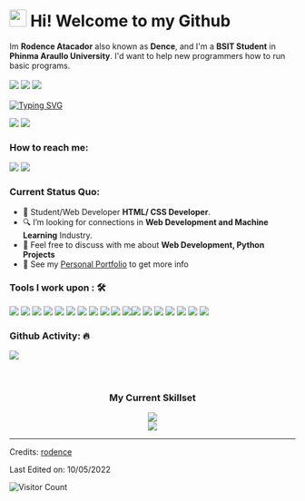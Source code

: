 <h1><img src="https://emojis.slackmojis.com/emojis/images/1531849430/4246/blob-sunglasses.gif?1531849430" width="30"/> Hi! Welcome to my Github</h1>

Im **Rodence Atacador** also known as **Dence**, and I'm a **BSIT Student** in **Phinma Araullo University**. I'd want to help new programmers how to run basic programs. <br><br>
<a href="https://www.youtube.com/channel/UCl2XjROAnRWFUWQlVnClL5g"><img src="https://camo.githubusercontent.com/d79c5549652f9c7690992eb49571d216a70a480681561cbd93bfbfc77c491e54/68747470733a2f2f696d672e736869656c64732e696f2f62616467652f596f75547562652d4646303030303f7374796c653d666f722d7468652d6261646765266c6f676f3d796f7574756265266c6f676f436f6c6f723d7768697465"></a><img> <a href="https://www.facebook.com/rodence.atacador.1/"><img src="https://img.shields.io/badge/Facebook-%231877F2.svg?style=for-the-badge&logo=Facebook&logoColor=white"></a><img> <a href="https://www.tiktok.com/@rodenceatacador?lang=en"><img src="https://img.shields.io/badge/TikTok-%23000000.svg?style=for-the-badge&logo=TikTok&logoColor=white"></a><img><br><br>
[![Typing SVG](https://readme-typing-svg.herokuapp.com?color=%2349F707&lines=I'm+Rodence+Atacador+20+years+old;Aspiring+Front-end+Web+Developer;And+currently+studying;Web+Development+and+Machine+Learning)](https://git.io/typing-svg)

[![](https://img.shields.io/badge/Gmail-rodencea@gmail.com-red)](mailto:rodencea@gmail.com) [![](https://img.shields.io/badge/Telegram-@rodenceatacador-blue)](https://web.telegram.org/k/#@rodenceatacador)

### How to reach me: 
<a href="mailto: rodencea@gmail.com">
<img src="https://img.shields.io/badge/-rodencea%40gmail.com-7B83EB?&style=for-the-badge&logo=Microsoft-outlook&logoColor=white" ></a>  <a  href="https://www.instagram.com/rodence.inc/">   <img src="https://img.shields.io/badge/@rodence.inc-%23E4405F.svg?&style=for-the-badge&logo=instagram&logoColor=white"></a>

### Current Status Quo:

- 💼 Student/Web Developer <strong>HTML/ CSS Developer</strong>.
- 🔍 I’m looking for connections in <strong>Web Development and Machine Learning</strong> Industry.
- 💬 Feel free to discuss with me about <strong> Web Development, Python Projects</strong>
- 👀 See my [Personal Portfolio](#) to get more info

### Tools I work upon : 🛠

<img src="https://img.shields.io/badge/html5-%23E34F26.svg?style=for-the-badge&logo=html5&logoColor=white">   <img src="https://img.shields.io/badge/css3%20-%2314354C.svg?&style=for-the-badge&logo=css3&logoColor=white">   <img src="https://img.shields.io/badge/javascript%20-%23323330.svg?&style=for-the-badge&logo=javascript&logoColor=%23F7DF1E"> <img src="https://img.shields.io/badge/PHP%20-%23777BB4.svg?&style=for-the-badge&logo=php&logoColor=white"> <img src="http://img.shields.io/badge/-VS%20Code-000000?style=for-the-badge&logo=Visual-studio-code&logoColor=blue"> <img src="https://img.shields.io/badge/bootstrap-%23563D7C.svg?style=for-the-badge&logo=bootstrap&logoColor=white"> <img src="https://img.shields.io/badge/Canva-%2300C4CC.svg?style=for-the-badge&logo=Canva&logoColor=white"> <img src="https://img.shields.io/badge/figma-%23F24E1E.svg?style=for-the-badge&logo=figma&logoColor=white"> <img src="https://img.shields.io/badge/flask-%23000.svg?style=for-the-badge&logo=flask&logoColor=white"> <img src="https://img.shields.io/badge/mysql-%2300f.svg?style=for-the-badge&logo=mysql&logoColor=white"> <img src="https://img.shields.io/badge/MariaDB-003545?style=for-the-badge&logo=mariadb&logoColor=white"><img src="https://img.shields.io/badge/c%23-%23239120.svg?style=for-the-badge&logo=c-sharp&logoColor=white"> <img src="https://img.shields.io/badge/c++-%2300599C.svg?style=for-the-badge&logo=c%2B%2B&logoColor=white"> <img src="https://img.shields.io/badge/python-3670A0?style=for-the-badge&logo=python&logoColor=ffdd54"> <img src="Microsoft PowerPoint](https://img.shields.io/badge/Microsoft_PowerPoint-B7472A?style=for-the-badge&logo=microsoft-powerpoint&logoColor=white"> <img src="https://img.shields.io/badge/Android-3DDC84?style=for-the-badge&logo=android&logoColor=white"> <img src="https://img.shields.io/badge/Windows-0078D6?style=for-the-badge&logo=windows&logoColor=white"> <img src="https://img.shields.io/badge/.NET-5C2D91?style=for-the-badge&logo=.net&logoColor=white">

### Github Activity: 🔥 
<img align="center" src="https://activity-graph.herokuapp.com/graph?username=rodence&theme=dracula&color=B994E6&bg_color=2B2D3D" />


<div align='center'>
 <br><br>
<h3>My Current Skillset</h3> 
 <img src="https://skillicons.dev/icons?i=html,css,js,mysql,python,flask&theme=dark&perline=8" />
 <br>
 <img src="https://skillicons.dev/icons?i=figma,cpp,cs&theme=dark" />
 
 <br>
 
</div>

-----
Credits: [rodence](https://github.com/rodence)

Last Edited on: 10/05/2022

![Visitor Count](https://profile-counter.glitch.me/{rodence}/count.svg)
